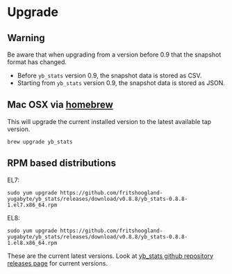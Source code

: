 # Upgrade

## Warning
Be aware that when upgrading from a version before 0.9 that the snapshot format has changed.
- Before `yb_stats` version 0.9, the snapshot data is stored as CSV.
- Starting from `yb_stats` version 0.9, the snapshot data is stored as JSON.

## Mac OSX via [homebrew](https://brew.sh)

This will upgrade the current installed version to the latest available tap version.
```shell
brew upgrade yb_stats
```

## RPM based distributions

EL7:
```shell
sudo yum upgrade https://github.com/fritshoogland-yugabyte/yb_stats/releases/download/v0.8.8/yb_stats-0.8.8-1.el7.x86_64.rpm
```

EL8:
```shell
sudo yum upgrade https://github.com/fritshoogland-yugabyte/yb_stats/releases/download/v0.8.8/yb_stats-0.8.8-1.el8.x86_64.rpm
```

These are the current latest versions. Look at [yb_stats github repository releases page](https://github.com/fritshoogland-yugabyte/yb_stats/releases) for current versions.